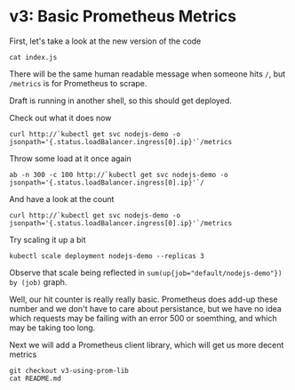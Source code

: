 # v3: Basic Prometheus Metrics

First, let's take a look at the new version of the code
```
cat index.js
```

There will be the same human readable message when someone hits `/`, but `/metrics` is for Prometheus to scrape.

Draft is running in another shell, so this should get deployed.

Check out what it does now
```
curl http://`kubectl get svc nodejs-demo -o jsonpath='{.status.loadBalancer.ingress[0].ip}'`/metrics
```

Throw some load at it once again
```
ab -n 300 -c 100 http://`kubectl get svc nodejs-demo -o jsonpath='{.status.loadBalancer.ingress[0].ip}'`/
```

And have a look at the count
```
curl http://`kubectl get svc nodejs-demo -o jsonpath='{.status.loadBalancer.ingress[0].ip}'`/metrics
```

Try scaling it up a bit
```
kubectl scale deployment nodejs-demo --replicas 3
```

Observe that scale being reflected in `sum(up{job="default/nodejs-demo"}) by (job)` graph.

Well, our hit counter is really really basic. Prometheus does add-up these number and we don't have to
care about persistance, but we have no idea which requests may be failing with an error 500 or soemthing,
and which may be taking too long.

Next we will add a Prometheus client library, which will get us more decent metrics
```
git checkout v3-using-prom-lib
cat README.md
```
